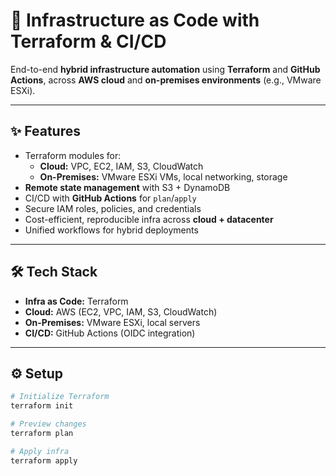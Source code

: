 # 🚀 Infrastructure as Code with Terraform & CI/CD

End-to-end **hybrid infrastructure automation** using **Terraform** and **GitHub Actions**, across **AWS cloud** and **on-premises environments** (e.g., VMware ESXi).

---

## ✨ Features
- Terraform modules for:
  - **Cloud:** VPC, EC2, IAM, S3, CloudWatch  
  - **On-Premises:** VMware ESXi VMs, local networking, storage
- **Remote state management** with S3 + DynamoDB
- CI/CD with **GitHub Actions** for `plan`/`apply`
- Secure IAM roles, policies, and credentials
- Cost-efficient, reproducible infra across **cloud + datacenter**
- Unified workflows for hybrid deployments

---

## 🛠 Tech Stack
- **Infra as Code:** Terraform  
- **Cloud:** AWS (EC2, VPC, IAM, S3, CloudWatch)  
- **On-Premises:** VMware ESXi, local servers  
- **CI/CD:** GitHub Actions (OIDC integration)  

---

## ⚙️ Setup

```bash
# Initialize Terraform
terraform init

# Preview changes
terraform plan

# Apply infra
terraform apply

